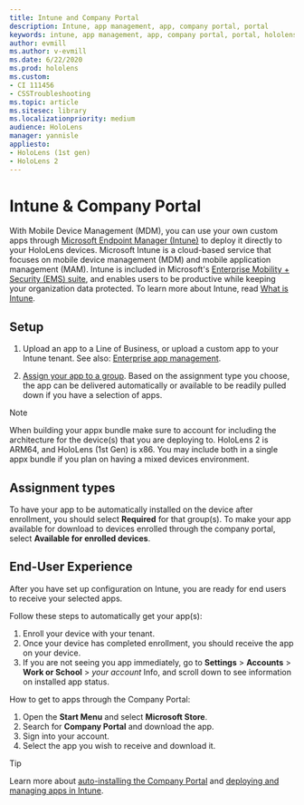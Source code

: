 ```yaml
---
title: Intune and Company Portal
description: Intune, app management, app, company portal, portal
keywords: intune, app management, app, company portal, portal, hololens
author: evmill
ms.author: v-evmill
ms.date: 6/22/2020
ms.prod: hololens
ms.custom: 
- CI 111456
- CSSTroubleshooting
ms.topic: article
ms.sitesec: library
ms.localizationpriority: medium
audience: HoloLens
manager: yannisle
appliesto:
- HoloLens (1st gen)
- HoloLens 2
---
```


# Intune & Company Portal

With Mobile Device Management (MDM), you can use your own custom apps through [Microsoft Endpoint Manager (Intune)](https://docs.microsoft.com/intune/windows-holographic-for-business) to deploy it directly to your HoloLens devices. Microsoft Intune is a cloud-based service that focuses on mobile device management (MDM) and mobile application management (MAM). Intune is included in Microsoft's [Enterprise Mobility + Security (EMS) suite](https://www.microsoft.com/microsoft-365/enterprise-mobility-security), and enables users to be productive while keeping your organization data protected. To learn more about Intune, read [What is Intune](https://docs.microsoft.com/mem/intune/fundamentals/what-is-intune).

## Setup

1. Upload an app to a Line of Business, or upload a custom app to your Intune tenant. See also: [Enterprise app management](https://docs.microsoft.com/windows/client-management/mdm/enterprise-app-management).

2. [Assign your app to a group](https://docs.microsoft.com/mem/intune/apps/apps-deploy). Based on the assignment type you choose, the app can be delivered automatically or available to be readily pulled down if you have a selection of apps.

> [!NOTE]
> When building your appx bundle make sure to account for including the architecture for the device(s) that you are deploying to. HoloLens 2 is ARM64, and HoloLens (1st Gen) is x86. You may include both in a single appx bundle if you plan on having a mixed devices environment.

## Assignment types

To have your app to be automatically installed on the device after enrollment, you should select **Required** for that group(s).
To make your app available for download to devices enrolled through the company portal, select **Available for enrolled devices**.

## End-User Experience

After you have set up configuration on Intune, you are ready for end users to receive your selected apps.

Follow these steps to automatically get your app(s):

1. Enroll your device with your tenant.
2. Once your device has completed enrollment, you should receive the app on your device.
3. If you are not seeing you app immediately, go to **Settings** > **Accounts** > **Work or School** > *your account* Info, and scroll down to see information on installed app status.

How to get to apps through the Company Portal:

1. Open the **Start Menu** and select **Microsoft Store**.
2. Search for **Company Portal** and download the app.
3. Sign into your account.
4. Select the app you wish to receive and download it.

> [!Tip]
> Learn more about [auto-installing the Company Portal](https://docs.microsoft.com/mem/intune/apps/company-portal-app) and [deploying and managing apps in Intune](https://docs.microsoft.com/mem/intune/fundamentals/windows-holographic-for-business#deploy-and-manage-apps).
